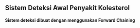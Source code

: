 ## Sistem Deteksi Awal Penyakit Kolesterol

#### Sistem deteksi dibuat dengan menggunakan Forward Chaining